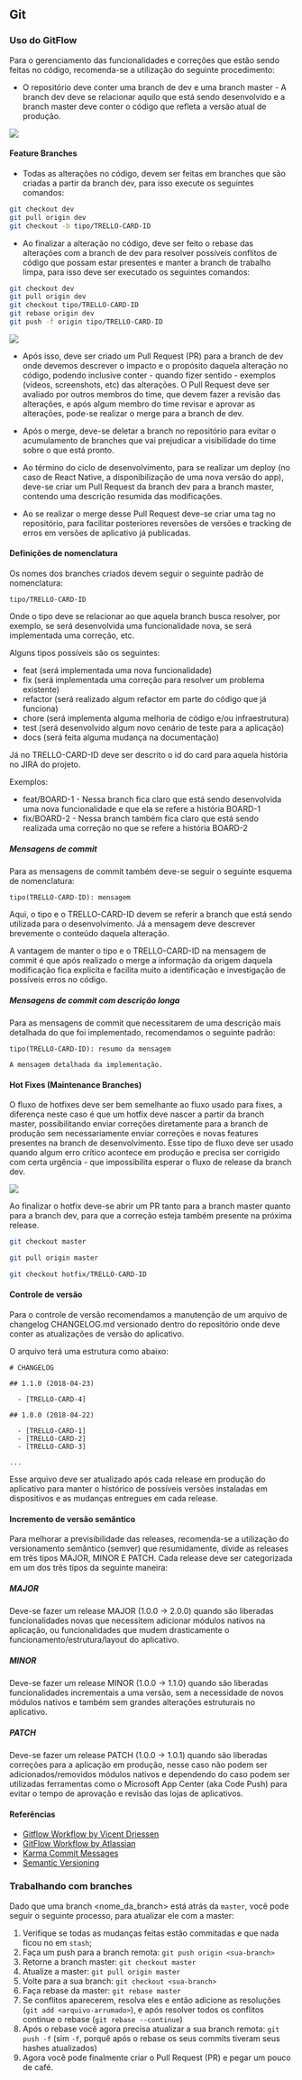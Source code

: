 ## Git

### Uso do GitFlow

Para o gerenciamento das funcionalidades e correções que estão sendo feitas no código, recomenda-se a utilização do seguinte procedimento:

* O repositório deve conter uma branch de dev e uma branch master - A branch dev deve se relacionar aquilo que está sendo desenvolvido e a branch master deve conter o código que refleta a versão atual de produção.

![](assets/images/git/branches.svg)

#### Feature Branches
* Todas as alterações no código, devem ser feitas em branches que são criadas a partir da branch dev, para isso execute os seguintes comandos:
```sh
git checkout dev
git pull origin dev
git checkout -b tipo/TRELLO-CARD-ID
```
* Ao finalizar a alteração no código, deve ser feito o rebase das alterações com a branch de dev para resolver possíveis conflitos de código que possam estar presentes e manter a branch de trabalho limpa, para isso deve ser executado os seguintes comandos:
```sh
git checkout dev
git pull origin dev
git checkout tipo/TRELLO-CARD-ID
git rebase origin dev
git push -f origin tipo/TRELLO-CARD-ID
```

![](assets/images/git/feature-branches.svg)

* Após isso, deve ser criado um Pull Request (PR) para a branch de dev onde devemos descrever o impacto e o propósito daquela alteração no código, podendo inclusive conter - quando fizer sentido - exemplos (vídeos, screenshots, etc) das alterações. O Pull Request deve ser avaliado por outros membros do time, que devem fazer a revisão das alterações, e após algum membro do time revisar e aprovar as alterações, pode-se realizar o merge para a branch de dev.

* Após o merge, deve-se deletar a branch no repositório para evitar o acumulamento de branches que vai prejudicar a visibilidade do time sobre o que está pronto.

* Ao término do ciclo de desenvolvimento, para se realizar um deploy (no caso de React Native, a disponibilização de uma nova versão do app), deve-se criar um Pull Request da branch dev para a branch master, contendo uma descrição resumida das modificações.

* Ao se realizar o merge desse Pull Request deve-se criar uma tag no repositório, para facilitar posteriores reversões de versões e tracking de erros em versões de aplicativo já publicadas.


#### Definições de nomenclatura
Os nomes dos branches criados devem seguir o seguinte padrão de nomenclatura:

```
tipo/TRELLO-CARD-ID
```

Onde o tipo deve se relacionar ao que aquela branch busca resolver, por exemplo, se será desenvolvida uma funcionalidade nova, se será implementada uma correção, etc.

Alguns tipos possíveis são os seguintes:

* feat (será implementada uma nova funcionalidade)
* fix (será implementada uma correção para resolver um problema existente)
* refactor (será realizado algum refactor em parte do código que já funciona)
* chore (será implementa alguma melhoria de código e/ou infraestrutura)
* test (será desenvolvido algum novo cenário de teste para a aplicação)
* docs (será feita alguma mudança na documentação)

Já no TRELLO-CARD-ID deve ser descrito o id do card para aquela história no JIRA do projeto.

Exemplos:

* feat/BOARD-1 - Nessa branch fica claro que está sendo desenvolvida uma nova funcionalidade e que ela se refere a história BOARD-1
* fix/BOARD-2 - Nessa branch também fica claro que está sendo realizada uma correção no que se refere a história BOARD-2

##### Mensagens de commit
Para as mensagens de commit também deve-se seguir o seguinte esquema de nomenclatura:

```
tipo(TRELLO-CARD-ID): mensagem
```

Aqui, o tipo e o TRELLO-CARD-ID devem se referir a branch que está sendo utilizada para o desenvolvimento. Já a mensagem deve descrever brevemente o conteúdo daquela alteração.

A vantagem de manter o tipo e o TRELLO-CARD-ID na mensagem de commit é que após realizado o merge a informação da origem daquela modificação fica explicíta e facilita muito a identificação e investigação de possíveis erros no código.

##### Mensagens de commit com descrição longa
Para as mensagens de commit que necessitarem de uma descrição mais detalhada do que foi implementado, recomendamos o seguinte padrão:

```
tipo(TRELLO-CARD-ID): resumo da mensagem

A mensagem detalhada da implementação.
```

#### Hot Fixes (Maintenance Branches)

O fluxo de hotfixes deve ser bem semelhante ao fluxo usado para fixes, a diferença neste caso é que um hotfix deve nascer a partir da branch master, possibilitando enviar correções diretamente para a branch de produção sem necessariamente enviar correções e novas features presentes na branch de desenvolvimento. Esse tipo de fluxo deve ser usado quando algum erro crítico acontece em produção e precisa ser corrigido com certa urgência - que impossibilita esperar o fluxo de release da branch dev.

![](assets/images/git/hotfix-branches.svg)

Ao finalizar o hotfix deve-se abrir um PR tanto para a branch master quanto para a branch dev, para que a correção esteja também presente na próxima release.

```sh
git checkout master

git pull origin master

git checkout hotfix/TRELLO-CARD-ID
```

#### Controle de versão
Para o controle de versão recomendamos a manutenção de um arquivo de changelog CHANGELOG.md versionado dentro do repositório onde deve conter as atualizações de versão do aplicativo.

O arquivo terá uma estrutura como abaixo:

```
# CHANGELOG

## 1.1.0 (2018-04-23)

  - [TRELLO-CARD-4]

## 1.0.0 (2018-04-22)

  - [TRELLO-CARD-1]
  - [TRELLO-CARD-2]
  - [TRELLO-CARD-3]

...

```

Esse arquivo deve ser atualizado após cada release em produção do aplicativo para manter o histórico de possíveis versões instaladas em dispositivos e as mudanças entregues em cada release.

#### Incremento de versão semântico

Para melhorar a previsibilidade das releases, recomenda-se a utilização do versionamento semântico (semver) que resumidamente, divide as releases em três tipos MAJOR, MINOR E PATCH. Cada release deve ser categorizada em um dos três tipos da seguinte maneira:

##### MAJOR

Deve-se fazer um release MAJOR (1.0.0 -> 2.0.0) quando são liberadas funcionalidades novas que necessitem adicionar módulos nativos na aplicação, ou funcionalidades que mudem drasticamente o funcionamento/estrutura/layout do aplicativo.

##### MINOR

Deve-se fazer um release MINOR (1.0.0 -> 1.1.0) quando são liberadas funcionalidades incrementais a uma versão, sem a necessidade de novos módulos nativos e também sem grandes alterações estruturais no aplicativo.

##### PATCH

Deve-se fazer um release PATCH (1.0.0 -> 1.0.1) quando são liberadas correções para a aplicação em produção, nesse caso não podem ser adicionados/removidos módulos nativos e dependendo do caso podem ser utilizadas ferramentas como o Microsoft App Center (aka Code Push) para evitar o tempo de aprovação e revisão das lojas de aplicativos.

#### Referências

* [Gitflow Workflow by Vicent Driessen](http://nvie.com/posts/a-successful-git-branching-model/)
* [GitFlow Workflow by Atlassian](https://www.atlassian.com/git/tutorials/comparing-workflows/gitflow-workflow)
* [Karma Commit Messages](http://karma-runner.github.io/1.0/dev/git-commit-msg.html)
* [Semantic Versioning](https://semver.org/)

### Trabalhando com branches

Dado que uma branch <nome_da_branch> está atrás da `master`, você pode seguir o seguinte processo, para atualizar ele com a master:

 1. Verifique se todas as mudanças feitas estão commitadas e que nada ficou no em `stash`;
 2. Faça um push para a branch remota: `git push origin <sua-branch>`
 3. Retorne a branch master: `git checkout master`
 4. Atualize a master: `git pull origin master`
 5. Volte para a sua branch: `git checkout <sua-branch>`
 6. Faça rebase da master: `git rebase master`
 7. Se conflitos aparecerem, resolva eles e então adicione as resoluções (`git add <arquivo-arrumado>`), e após resolver todos os conflitos continue o rebase (`git rebase --continue`)
 8. Após o rebase você agora precisa atualizar a sua branch remota: `git push -f` (sim `-f`, porquê após o rebase os seus commits tiveram seus hashes atualizados)
 9. Agora você pode finalmente criar o Pull Request (PR) e pegar um pouco de café.
